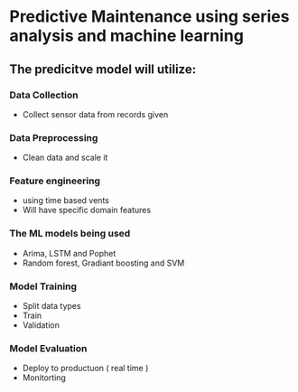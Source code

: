 # Predictive Maintenance using series analysis and machine learning

## The predicitve model will utilize:

### Data Collection
  - Collect sensor data from records given

### Data Preprocessing 
  - Clean data and scale it

### Feature engineering
  - using time based vents
  - Will have specific domain features

### The ML models being used
  - Arima, LSTM and Pophet
  - Random forest, Gradiant boosting and SVM

### Model Training 
  - Split data types
  - Train
  - Validation

### Model Evaluation
  - Deploy to productuon ( real time )
  - Monitorting

